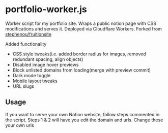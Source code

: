 # portfolio-worker.js
Worker script for my portfolio site. Wraps a public notion page with CSS modifications and serves it. Deployed via Cloudflare Workers. Forked from [stephenou/fruitionsite](https://github.com/stephenou/fruitionsite)

Added functionality
- CSS style tweaks(i.e. added border radius for images, removed redundant spacing, align objects)
- Disabled image hover previews
- Block unlisted domains from loading(merge with preview commit)
- Dark mode toggle
- Mobile layout tweaks
- URL slugs

## Usage
If you want to serve your own Notion website, follow steps commented in the script. Steps 1 & 2 will have you edit the domain and urls. Change these your own urls
